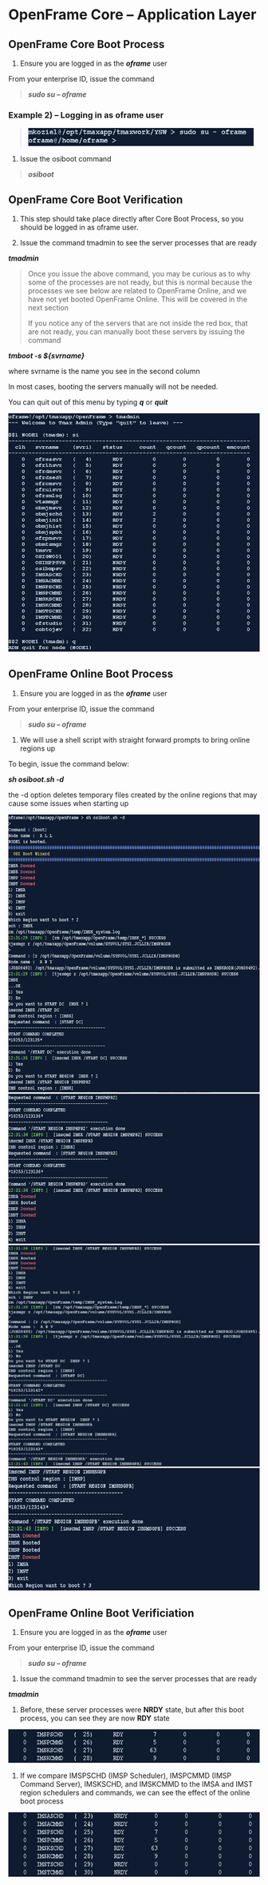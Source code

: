 OpenFrame Core – Application Layer
===================================

OpenFrame Core Boot Process
---------------------------

1. Ensure you are logged in as the ***oframe*** user

From your enterprise ID, issue the command

> ***sudo su – oframe***

### Example 2) – Logging in as oframe user

> <img src="./media/image4.png" style="width:4.70896in;height:0.37449in" />

1. Issue the osiboot command

> ***osiboot***

OpenFrame Core Boot Verification
--------------------------------

1. This step should take place directly after Core Boot Process, so you
should be logged in as oframe user.

2. Issue the command tmadmin to see the server processes that are ready

***tmadmin***

> Once you issue the above command, you may be curious as to why some of
> the processes are not ready, but this is normal because the processes
> we see below are related to OpenFrame Online, and we have not yet
> booted OpenFrame Online. This will be covered in the next section
>
> If you notice any of the servers that are not inside the red box, that
> are not ready, you can manually boot these servers by issuing the
> command

***tmboot -s ${svrname}***

where svrname is the name you see in the second column

In most cases, booting the servers manually will not be needed.

You can quit out of this menu by typing ***q*** or ***quit***

<img src="./media/image5.png" style="width:6.85013in;height:4.96875in" />

OpenFrame Online Boot Process
-----------------------------

1. Ensure you are logged in as the ***oframe*** user

From your enterprise ID, issue the command

> ***sudo su – oframe***

1. We will use a shell script with straight forward prompts to bring
online regions up

To begin, issue the command below:

***sh osiboot.sh -d***

the -d option deletes temporary files created by the online regions
that may cause some issues when starting up

<img src="./media/image7.png" style="width:6.5in;height:5.79375in" />

<img src="./media/image8.png" style="width:6.5in;height:3.12431in" />

<img src="./media/image9.png" style="width:6.5in;height:4.61319in" />

<img src="./media/image10.png" style="width:6.5in;height:2.55556in" />

OpenFrame Online Boot Verificiation
-----------------------------------

1. Ensure you are logged in as the ***oframe*** user

From your enterprise ID, issue the command

> ***sudo su – oframe***

1. Issue the command tmadmin to see the server processes that are ready

***tmadmin***

<!-- -->

1. Before, these server processes were **NRDY** state, but after this
boot process, you can see they are now **RDY** state

<img src="./media/image11.jpeg" alt="cid:image001.jpg@01D44915.763F5570" style="width:6.5in;height:0.70139in" />

1. If we compare IMSPSCHD (IMSP Scheduler), IMSPCMMD (IMSP Command
Server), IMSKSCHD, and IMSKCMMD to the IMSA and IMST region
schedulers and commands, we can see the effect of the online boot
process

<img src="./media/image12.png" style="width:6.5in;height:1.34167in" />
